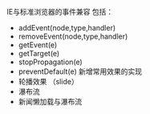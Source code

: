 IE与标准浏览器的事件兼容
包括：
- addEvent(node,type,handler)
- removeEvent(node,type,handler)
- getEvent(e)
- getTarget(e)
- stopPropagation(e)
- preventDefault(e)
新增常用效果的实现
- 轮播效果 （slide）
- 瀑布流
- 新闻懒加载与瀑布流
